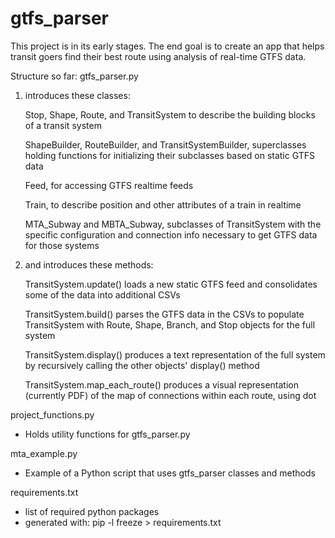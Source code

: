 # gtfs_parser

This project is in its early stages. The end goal is to create an app that helps transit goers find their best route using analysis of real-time GTFS data.

Structure so far:
gtfs_parser.py
1. introduces these classes:

   Stop, Shape, Route, and TransitSystem to describe the building blocks of a transit system

   ShapeBuilder, RouteBuilder, and TransitSystemBuilder, superclasses holding functions for initializing their subclasses based on static GTFS data

   Feed, for accessing GTFS realtime feeds

   Train, to describe position and other attributes of a train in realtime

   MTA_Subway and MBTA_Subway, subclasses of TransitSystem with the specific configuration and connection info necessary to get GTFS data for those systems

2. and introduces these methods:

   TransitSystem.update() loads a new static GTFS feed and consolidates some of the data into additional CSVs

   TransitSystem.build() parses the GTFS data in the CSVs to populate TransitSystem with Route, Shape, Branch, and Stop objects for the full system

   TransitSystem.display() produces a text representation of the full system by recursively calling the other objects' display() method

   TransitSystem.map_each_route() produces a visual representation (currently PDF) of the map of connections within each route, using dot


project_functions.py
 * Holds utility functions for gtfs_parser.py

mta_example.py
 * Example of a Python script that uses gtfs_parser classes and methods


requirements.txt
 * list of required python packages
 * generated with: pip -l freeze > requirements.txt
